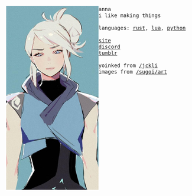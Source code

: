 <p float="left"> <img src="images/15.jpg" width="250" align="left"><p float="left"> <samp>anna<br>i like making things<br><br>languages: <a href="https://www.rust-lang.org/">rust</a>, <a href="https://www.lua.org/">lua</a>, <a href="https://www.python.org/">python</a><br><br><a href="">site</a><br><a href="">discord</a><br><a href="https://tumblr.com/anna-anarchy">tumblr</a> <br><br>yoinked from <a href="https://github.com/jckli">/jckli</a><br>images from <a href="https://github.com/sugoiart/art">/sugoi/art</a> </samp></p></p>